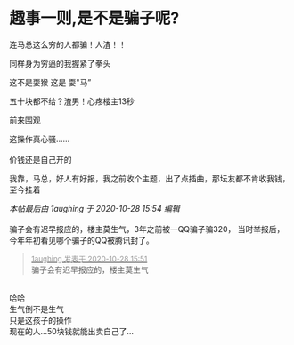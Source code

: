 # 趣事一则,是不是骗子呢?


连马总这么穷的人都骗！人渣！！

同样身为穷逼的我握紧了拳头

这不是耍猴 这是 耍&quot;马”

五十块都不给？渣男！心疼楼主13秒<img src="static/image/smiley/yct/004.gif" smilieid="34" border="0" alt="" /><img id="aimg_Qcgrg" onclick="zoom(this, this.src, 0, 0, 0)" class="zoom" src="https://cdn.jsdelivr.net/gh/hishis/forum-master/public/images/patch.gif" onmouseover="img_onmouseoverfunc(this)" onload="thumbImg(this)" border="0" alt="" />

前来围观<img src="static/image/smiley/default/lol.gif" smilieid="12" border="0" alt="" />

这操作真心骚…… <img src="static/image/smiley/default/sweat.gif" smilieid="10" border="0" alt="" /><br />
<br />
价钱还是自己开的 <img src="static/image/smiley/default/mad.gif" smilieid="11" border="0" alt="" />

我靠，马总，好人有好报，我之前收个主题，出了点插曲，那坛友都不肯收我钱，至今挂着

<i class="pstatus"> 本帖最后由 1aughing 于 2020-10-28 15:54 编辑 </i><br />
<br />
骗子会有迟早报应的，楼主莫生气，3年之前被一QQ骗子骗320， 当时举报后，今年年初看见哪个骗子的QQ被腾讯封了。<br />


<div class="quote"><blockquote><font size="2"><a href="https://www.hostloc.com/forum.php?mod=redirect&amp;goto=findpost&amp;pid=9364443&amp;ptid=759425" target="_blank"><font color="#999999">1aughing 发表于 2020-10-28 15:51</font></a></font><br />
骗子会有迟早报应的，楼主莫生气</blockquote></div><br />
哈哈<br />
生气倒不是生气<br />
只是这孩子的操作<br />
现在的人...50块钱就能出卖自己了...
